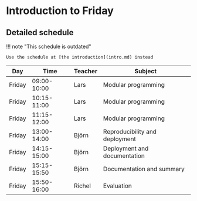 # Introduction to Friday

## Detailed schedule

!!! note "This schedule is outdated"

    Use the schedule at [the introduction](intro.md) instead

Day      |Time       |Teacher|Subject
---------|-----------|-------|-----------------------------------------------------------
Friday   |09:00-10:00|Lars   |Modular programming
Friday   |10:15-11:00|Lars   |Modular programming
Friday   |11:15-12:00|Lars   |Modular programming
Friday   |13:00-14:00|Björn  |Reproducibility and deployment
Friday   |14:15-15:00|Björn  |Deployment and documentation
Friday   |15:15-15:50|Björn  |Documentation and summary
Friday   |15:50-16:00|Richel |Evaluation

